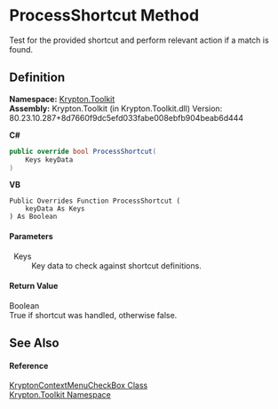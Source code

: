# ProcessShortcut Method


Test for the provided shortcut and perform relevant action if a match is found.



## Definition
**Namespace:** <a href="79d2eac2-21f4-54ff-7552-b20c33c30600.md">Krypton.Toolkit</a>  
**Assembly:** Krypton.Toolkit (in Krypton.Toolkit.dll) Version: 80.23.10.287+8d7660f9dc5efd033fabe008ebfb904beab6d444

**C#**
``` C#
public override bool ProcessShortcut(
	Keys keyData
)
```
**VB**
``` VB
Public Overrides Function ProcessShortcut ( 
	keyData As Keys
) As Boolean
```



#### Parameters
<dl><dt>  Keys</dt><dd>Key data to check against shortcut definitions.</dd></dl>

#### Return Value
Boolean  
True if shortcut was handled, otherwise false.

## See Also


#### Reference
<a href="2ada1742-b501-4f19-8766-507ddaee90ff.md">KryptonContextMenuCheckBox Class</a>  
<a href="79d2eac2-21f4-54ff-7552-b20c33c30600.md">Krypton.Toolkit Namespace</a>  
